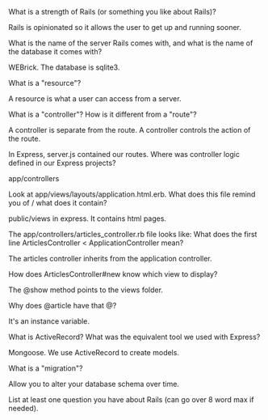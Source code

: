 What is a strength of Rails (or something you like about Rails)?

Rails is opinionated so it allows the user to get up and running sooner.

What is the name of the server Rails comes with, and what is the name of the database it comes with?

WEBrick. The database is sqlite3.

What is a "resource"?

A resource is what a user can access from a server.

What is a "controller"? How is it different from a "route"?

A controller is separate from the route. A controller controls the action of the route.

In Express, server.js contained our routes. Where was controller logic defined in our Express projects?

app/controllers

Look at app/views/layouts/application.html.erb. What does this file remind you of / what does it contain?

public/views in express. It contains html pages.

The app/controllers/articles_controller.rb file looks like:
What does the first line ArticlesController < ApplicationController mean?

The articles controller inherits from the application controller.

How does ArticlesController#new know which view to display?

The @show method points to the views folder.

Why does @article have that @?

It's an instance variable.

What is ActiveRecord? What was the equivalent tool we used with Express?

Mongoose. We use ActiveRecord to create models.

What is a "migration"?

Allow you to alter your database schema over time.

List at least one question you have about Rails (can go over 8 word max if needed).